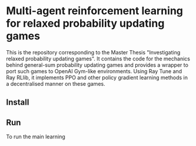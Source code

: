 # Multi-agent reinforcement learning for relaxed probability updating games

This is the repository corresponding to the Master Thesis "Investigating relaxed probability updating games". It contains the code for the mechanics behind general-sum probability updating games and provides a wrapper to port such games to OpenAI Gym-like environments. Using Ray Tune and Ray RLlib, it implements PPO and other policy gradient learning methods in a decentralised manner on these games.

## Install



## Run

To run the main learning

